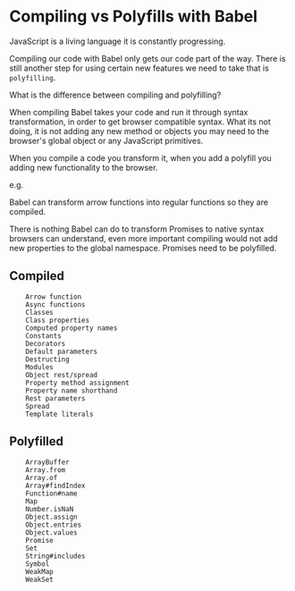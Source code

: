 # Compiling vs Polyfills with Babel
JavaScript is a living language it is constantly progressing. 

Compiling our code with Babel only gets our code part of the way. There is still another step for using certain new features
we need to take that is `polyfilling`.

What is the difference between compiling and polyfilling? 

When compiling Babel takes your code and run it through syntax transformation, in order to get browser compatible syntax. 
What its not doing, it is not adding any new method or objects you may need to the browser's global object or any JavaScript
primitives. 

When you compile a code you transform it, when you add a polyfill you adding new functionality to the browser. 

e.g. 

Babel can transform arrow functions into regular functions so they are compiled.

There is nothing Babel can do to transform Promises to native syntax browsers can understand, even more important compiling
would not add new properties to the global namespace. Promises need to be polyfilled.  

## Compiled

        Arrow function
        Async functions
        Classes
        Class properties
        Computed property names
        Constants
        Decorators
        Default parameters
        Destructing
        Modules
        Object rest/spread
        Property method assignment
        Property name shorthand
        Rest parameters
        Spread
        Template literals
        
## Polyfilled

        ArrayBuffer
        Array.from
        Array.of
        Array#findIndex
        Function#name
        Map
        Number.isNaN
        Object.assign
        Object.entries
        Object.values
        Promise
        Set
        String#includes
        Symbol
        WeakMap
        WeakSet

